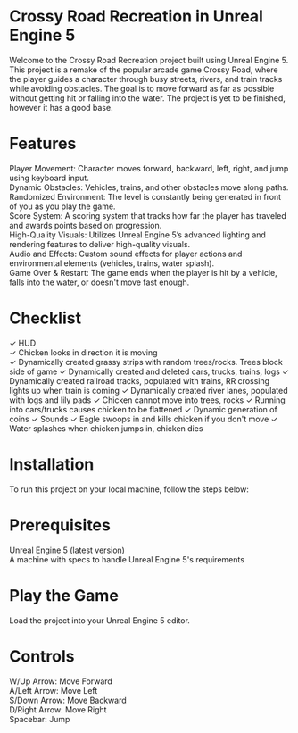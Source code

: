 # Crossy Road Recreation in Unreal Engine 5
Welcome to the Crossy Road Recreation project built using Unreal Engine 5. This project is a remake of the popular arcade game Crossy Road, where the player guides a character through busy streets, rivers, and train tracks while avoiding obstacles. The goal is to move forward as far as possible without getting hit or falling into the water. The project is yet to be finished, however it has a good base.

# Features
Player Movement: Character moves forward, backward, left, right, and jump using keyboard input.  
Dynamic Obstacles: Vehicles, trains, and other obstacles move along paths.  
Randomized Environment: The level is constantly being generated in front of you as you play the game.  
Score System: A scoring system that tracks how far the player has traveled and awards points based on progression.  
High-Quality Visuals: Utilizes Unreal Engine 5’s advanced lighting and rendering features to deliver high-quality visuals.  
Audio and Effects: Custom sound effects for player actions and environmental elements (vehicles, trains, water splash).  
Game Over & Restart: The game ends when the player is hit by a vehicle, falls into the water, or doesn't move fast enough.  

# Checklist
✓ HUD  
✓ Chicken looks in direction it is moving  
✓ Dynamically created grassy strips with random trees/rocks. Trees block side of game
✓ Dynamically created and deleted cars, trucks, trains, logs
✓ Dynamically created railroad tracks, populated with trains, RR crossing lights up when train is coming
✓ Dynamically created river lanes, populated with logs and lily pads
✓ Chicken cannot move into trees, rocks
✓ Running into cars/trucks causes chicken to be flattened
✓ Dynamic generation of coins
✓ Sounds
✓ Eagle swoops in and kills chicken if you don't move
✓ Water splashes when chicken jumps in, chicken dies

# Installation
To run this project on your local machine, follow the steps below:

# Prerequisites
Unreal Engine 5 (latest version)  
A machine with  specs to handle Unreal Engine 5's requirements  

# Play the Game
Load the project into your Unreal Engine 5 editor. 

# Controls
W/Up Arrow: Move Forward  
A/Left Arrow: Move Left  
S/Down Arrow: Move Backward  
D/Right Arrow: Move Right  
Spacebar: Jump  

